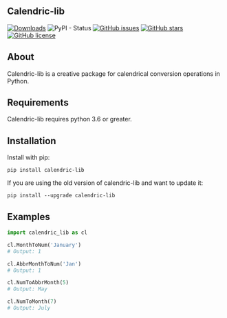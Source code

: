 ## Calendric-lib
[![Downloads](https://pepy.tech/badge/calendric-lib)](https://pepy.tech/project/calendric-lib)
![PyPI - Status](https://img.shields.io/pypi/status/calendric-lib)
[![GitHub issues](https://img.shields.io/github/issues/saadbinmunir/Calendric-lib)](https://github.com/saadbinmunir/Calendric-lib/issues)
[![GitHub stars](https://img.shields.io/github/stars/saadbinmunir/Calendric-lib)](https://github.com/saadbinmunir/Calendric-lib/stargazers)
[![GitHub license](https://img.shields.io/github/license/saadbinmunir/Calendric-lib)](https://github.com/saadbinmunir/Calendric-lib/blob/main/LICENSE)

##  About
Calendric-lib is a creative package for calendrical conversion operations in Python.

## Requirements

Calendric-lib requires python 3.6 or greater.

## Installation

Install with pip:

```
pip install calendric-lib
```

If you are using the old version of calendric-lib and want to update it:

```
pip install --upgrade calendric-lib
```

## Examples

```python
import calendric_lib as cl

cl.MonthToNum('January')
# Output: 1

cl.AbbrMonthToNum('Jan')
# Output: 1

cl.NumToAbbrMonth(5)
# Output: May

cl.NumToMonth(7)
# Output: July
```